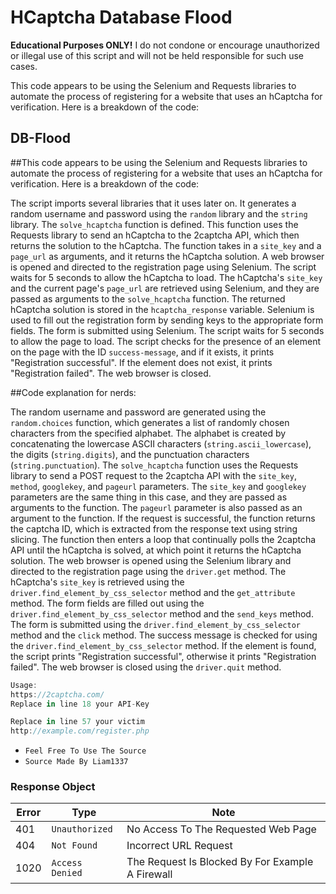 # HCaptcha Database Flood

**Educational Purposes ONLY!**
I do not condone or encourage unauthorized or illegal use of this script and will not be held responsible for such use cases.


This code appears to be using the Selenium and Requests libraries to automate the process of registering for a website that uses an hCaptcha for verification. Here is a breakdown of the code:

## DB-Flood

##This code appears to be using the Selenium and Requests libraries to automate the process of registering for a website that uses an hCaptcha for verification. Here is a breakdown of the code:

The script imports several libraries that it uses later on.
It generates a random username and password using the `random` library and the `string` library.
The `solve_hcaptcha` function is defined. This function uses the Requests library to send an hCaptcha to the 2captcha API, which then returns the solution to the hCaptcha. The function takes in a `site_key` and a `page_url` as arguments, and it returns the hCaptcha solution.
A web browser is opened and directed to the registration page using Selenium.
The script waits for 5 seconds to allow the hCaptcha to load.
The hCaptcha's `site_key` and the current page's `page_url` are retrieved using Selenium, and they are passed as arguments to the `solve_hcaptcha` function. The returned hCaptcha solution is stored in the `hcaptcha_response` variable.
Selenium is used to fill out the registration form by sending keys to the appropriate form fields.
The form is submitted using Selenium.
The script waits for 5 seconds to allow the page to load.
The script checks for the presence of an element on the page with the ID `success-message`, and if it exists, it prints "Registration successful". If the element does not exist, it prints "Registration failed".
The web browser is closed.

##Code explanation for nerds:

The random username and password are generated using the `random.choices` function, which generates a list of randomly chosen characters from the specified alphabet. The alphabet is created by concatenating the lowercase ASCII characters (`string.ascii_lowercase`), the digits (`string.digits`), and the punctuation characters (`string.punctuation`).
The `solve_hcaptcha` function uses the Requests library to send a POST request to the 2captcha API with the `site_key`, `method`, `googlekey`, and `pageurl` parameters. The `site_key` and `googlekey` parameters are the same thing in this case, and they are passed as arguments to the function. The `pageurl` parameter is also passed as an argument to the function. If the request is successful, the function returns the captcha ID, which is extracted from the response text using string slicing. The function then enters a loop that continually polls the 2captcha API until the hCaptcha is solved, at which point it returns the hCaptcha solution.
The web browser is opened using the Selenium library and directed to the registration page using the `driver.get` method.
The hCaptcha's `site_key` is retrieved using the `driver.find_element_by_css_selector` method and the `get_attribute` method.
The form fields are filled out using the `driver.find_element_by_css_selector` method and the `send_keys` method.
The form is submitted using the `driver.find_element_by_css_selector` method and the `click` method.
The success message is checked for using the `driver.find_element_by_css_selector` method. If the element is found, the script prints "Registration successful", otherwise it prints "Registration failed".
The web browser is closed using the `driver.quit` method.

```js
Usage:
https://2captcha.com/
Replace in line 18 your API-Key

Replace in line 57 your victim
http://example.com/register.php
```

* `Feel Free To Use The Source`
* `Source Made By Liam1337`

### Response Object

| Error   | Type            | Note                                                                    |
|---------|-----------------|-------------------------------------------------------------------------|
|   401   | `Unauthorized`  | No Access To The Requested Web Page                                     |
|   404   | `Not Found`     | Incorrect URL Request                                                   |
|  1020   | `Access Denied` | The Request Is Blocked By For Example A Firewall                        |
